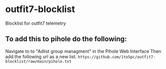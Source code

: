 # outfit7-blocklist
Blocklist for outfit7 telemetry
## To add this to pihole do the following:
Navigate to to "Adlist group managment" in the Pihole Web Interface
Then add the following url as a new list.
`https://github.com/1to5pc/outfit7-blocklist/raw/main/pihole.txt`
